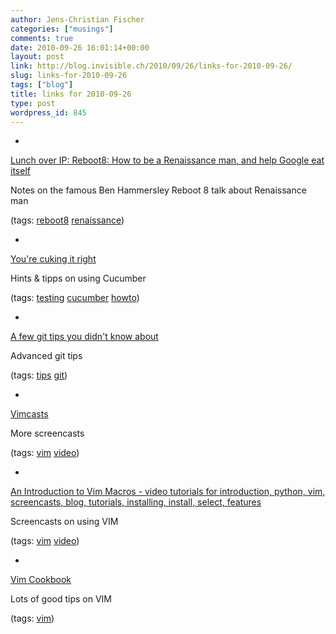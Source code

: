 ```yaml
---
author: Jens-Christian Fischer
categories: ["musings"]
comments: true
date: 2010-09-26 16:01:14+00:00
layout: post
link: http://blog.invisible.ch/2010/09/26/links-for-2010-09-26/
slug: links-for-2010-09-26
tags: ["blog"]
title: links for 2010-09-26
type: post
wordpress_id: 845
---
```


  * 
                

[Lunch over IP: Reboot8: How to be a Renaissance man, and help Google eat itself](http://giussani.typepad.com/loip/2006/06/reboot8_how_to_.html)


                

Notes on the famous Ben Hammersley Reboot 8 talk about Renaissance man


                

(tags: [reboot8](http://delicious.com/jaycee/reboot8) [renaissance](http://delicious.com/jaycee/renaissance))


            
  * 
                

[You're cuking it right](http://mislav.uniqpath.com/2010/09/cuking-it-right/)


                

Hints & tipps on using Cucumber


                

(tags: [testing](http://delicious.com/jaycee/testing) [cucumber](http://delicious.com/jaycee/cucumber) [howto](http://delicious.com/jaycee/howto))


            
  * 
                

[A few git tips you didn't know about](http://mislav.uniqpath.com/2010/07/git-tips/)


                

Advanced git tips


                

(tags: [tips](http://delicious.com/jaycee/tips) [git](http://delicious.com/jaycee/git))


            
  * 
                

[Vimcasts](http://vimcasts.org/)


                

More screencasts


                

(tags: [vim](http://delicious.com/jaycee/vim) [video](http://delicious.com/jaycee/video))


            
  * 
                

[An Introduction to Vim Macros - video tutorials for introduction, python, vim, screencasts, blog, tutorials, installing, install, select, features](http://showmedo.com/videotutorials/series?name=0oSagogCe)


                

Screencasts on using VIM


                

(tags: [vim](http://delicious.com/jaycee/vim) [video](http://delicious.com/jaycee/video))


            
  * 
                

[Vim Cookbook](http://www.oualline.com/vim-cook.html)


                

Lots of good tips on VIM


                

(tags: [vim](http://delicious.com/jaycee/vim))


            
